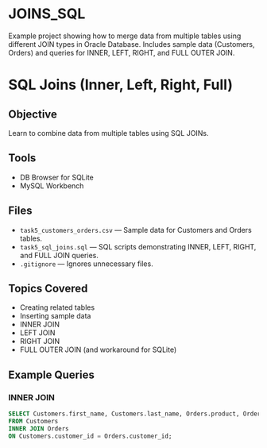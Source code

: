 # JOINS_SQL
Example project showing how to merge data from multiple tables using different JOIN types in Oracle Database. Includes sample data (Customers, Orders) and queries for INNER, LEFT, RIGHT, and FULL OUTER JOIN.
# SQL Joins (Inner, Left, Right, Full)

## Objective
Learn to combine data from multiple tables using SQL JOINs.

## Tools
- DB Browser for SQLite
- MySQL Workbench

## Files
- `task5_customers_orders.csv` — Sample data for Customers and Orders tables.
- `task5_sql_joins.sql` — SQL scripts demonstrating INNER, LEFT, RIGHT, and FULL JOIN queries.
- `.gitignore` — Ignores unnecessary files.

## Topics Covered
- Creating related tables
- Inserting sample data
- INNER JOIN
- LEFT JOIN
- RIGHT JOIN
- FULL OUTER JOIN (and workaround for SQLite)

## Example Queries

### INNER JOIN
```sql
SELECT Customers.first_name, Customers.last_name, Orders.product, Orders.amount
FROM Customers
INNER JOIN Orders
ON Customers.customer_id = Orders.customer_id;
